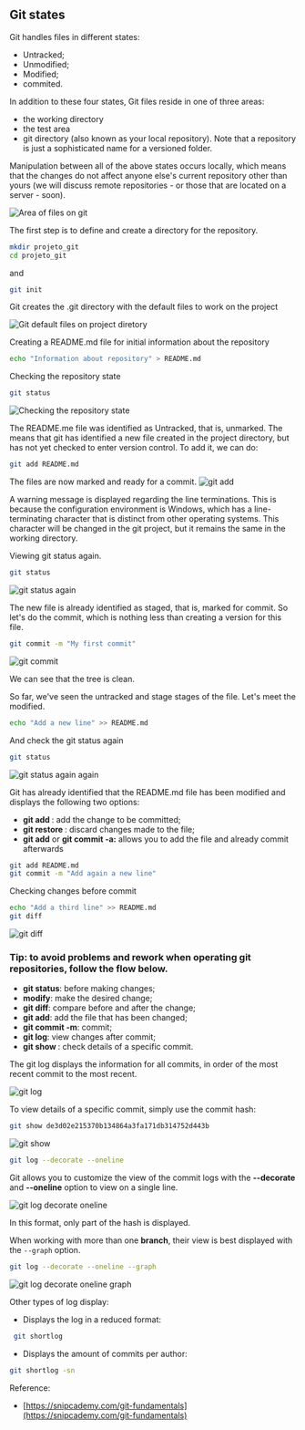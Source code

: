 ## Git states
Git handles files in different states:
- Untracked;
- Unmodified;
- Modified;
- commited.

In addition to these four states, Git files reside in one of three areas:
- the working directory
- the test area
- git directory (also known as your local repository). Note that a repository is just a sophisticated name for a versioned folder. 

Manipulation between all of the above states occurs locally, which means that the changes do not affect anyone else's current repository other than yours (we will discuss remote repositories - or those that are located on a server - soon). 

![Area of files on git](img/area%20of%20files%20on%20git.png)

The first step is to define and create a directory for the repository.
```bash
mkdir projeto_git
cd projeto_git
```

and

```bash
git init
```

Git creates the .git directory with the default files to work on the project

![Git default files on project diretory](img/git%20default%20file%20on%20project%20directory.png)

Creating a README.md file for initial information about the repository
```bash
echo "Information about repository" > README.md
```

Checking the repository state
```bash
git status 
``` 
![Checking the repository state](img/git%20status.png)

The README.me file was identified as Untracked, that is, unmarked. The means that git has identified a new file created in the project directory, but has not yet checked to enter version control. To add it, we can do:
```bash
git add README.md
```
The files are now marked and ready for a commit.
![git add](img/git%20add.png)

A warning message is displayed regarding the line terminations. This is because the configuration environment is Windows, which has a line-terminating character that is distinct from other operating systems. This character will be changed in the git project, but it remains the same in the working directory.

Viewing git status again.
```bash
git status
```
![git status again](img/git%20status%20again.png)

The new file is already identified as staged, that is, marked for commit. So let's do the commit, which is nothing less than creating a version for this file.

```bash
git commit -m "My first commit"
```

![git commit](img/git%20commit%20-m%20message.png)


We can see that the tree is clean. 

So far, we've seen the untracked and stage stages of the file. Let's meet the modified.

```bash
echo "Add a new line" >> README.md
```

And check the git status again
```bash
git status
```
![git status again again](img/git%20status%20again%20again.png)

Git has already identified that the README.md file has been modified and displays the following two options:

- **git add <FILE>**: add the change to be committed;
- **git restore <FILE>**: discard changes made to the file;
- **git add** or **git commit -a:** allows you to add the file and already commit afterwards

```bash
git add README.md
git commit -m "Add again a new line"
```

Checking changes before commit
```bash
echo "Add a third line" >> README.md
git diff
```
![git diff](img/git%20diff.png)

### **Tip**: to avoid problems and rework when operating git repositories, follow the flow below.

- **git status**: before making changes;
- **modify**: make the desired change;
- **git diff**: compare before and after the change;
- **git add**: add the file that has been changed;
- **git commit -m**: commit;
- **git log**: view changes after commit;
- **git show <HASH COMMIT>**: check details of a specific commit.

The git log displays the information for all commits, in order of the most recent commit to the most recent.

![git log](img/git%20log.png)

To view details of a specific commit, simply use the commit hash:
```bash
git show de3d02e215370b134864a3fa171db314752d443b
```

![git show](img/git%20show.png)

```bash
git log --decorate --oneline
```

Git allows you to customize the view of the commit logs with the **--decorate** and **--oneline** option to view on a single line.

![git log decorate oneline](img/git%20log%20decorate%20oneline.png)

In this format, only part of the hash is displayed.

When working with more than one **branch**, their view is best displayed with the `--graph` option.

```bash
git log --decorate --oneline --graph
```

![git log decorate oneline graph](img/git%20log%20decorate%20oneline%20graph.png)

Other types of log display:
- Displays the log in a reduced format: 
```bash
 git shortlog
```

- Displays the amount of commits per author:
```bash
git shortlog -sn
```

Reference:

- [https://snipcademy.com/git-fundamentals](https://snipcademy.com/git-fundamentals)